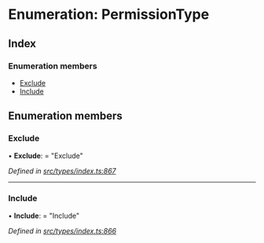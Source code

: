 # Enumeration: PermissionType

## Index

### Enumeration members

* [Exclude](permissiontype.md#exclude)
* [Include](permissiontype.md#include)

## Enumeration members

###  Exclude

• **Exclude**: = "Exclude"

*Defined in [src/types/index.ts:867](https://github.com/PolymeshAssociation/polymesh-sdk/blob/46845947/src/types/index.ts#L867)*

___

###  Include

• **Include**: = "Include"

*Defined in [src/types/index.ts:866](https://github.com/PolymeshAssociation/polymesh-sdk/blob/46845947/src/types/index.ts#L866)*
